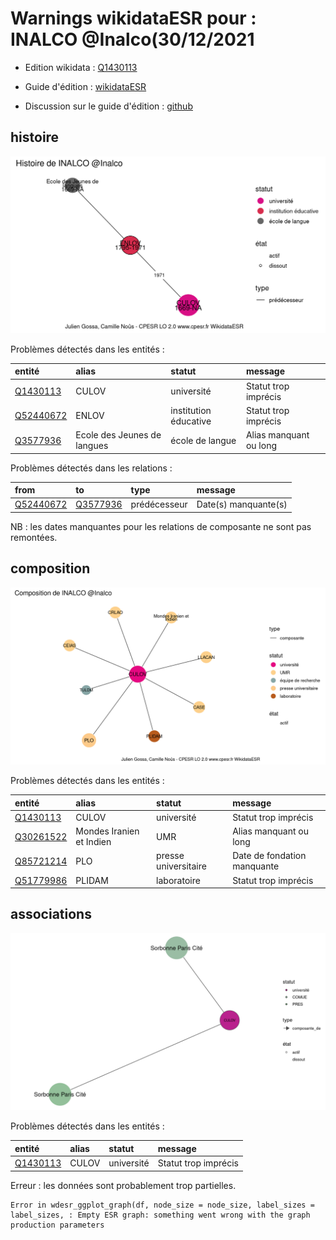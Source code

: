 Warnings wikidataESR pour : INALCO @Inalco(30/12/2021
================

- Edition wikidata : [Q1430113](https://www.wikidata.org/wiki/Q1430113)
- Guide d'édition : [wikidataESR](https://github.com/cpesr/wikidataESR/)

- Discussion sur le guide d'édition : [github](https://github.com/cpesr/wikidataESR/issues)



## histoire 

![Graphique non généré](Q1430113-histoire.png) 

Problèmes détectés dans les entités :

|entité                                               |alias                       |statut                |message                |
|:----------------------------------------------------|:---------------------------|:---------------------|:----------------------|
|[Q1430113](https://www.wikidata.org/wiki/Q1430113)   |CULOV                       |université            |Statut trop imprécis   |
|[Q52440672](https://www.wikidata.org/wiki/Q52440672) |ENLOV                       |institution éducative |Statut trop imprécis   |
|[Q3577936](https://www.wikidata.org/wiki/Q3577936)   |Ecole des Jeunes de langues |école de langue       |Alias manquant ou long |

Problèmes détectés dans les relations :

|from                                                 |to                                                 |type         |message              |
|:----------------------------------------------------|:--------------------------------------------------|:------------|:--------------------|
|[Q52440672](https://www.wikidata.org/wiki/Q52440672) |[Q3577936](https://www.wikidata.org/wiki/Q3577936) |prédécesseur |Date(s) manquante(s) |

NB : les dates manquantes pour les relations de composante ne sont pas remontées. 



## composition 

![Graphique non généré](Q1430113-composition.png) 

Problèmes détectés dans les entités :

|entité                                               |alias                    |statut               |message                     |
|:----------------------------------------------------|:------------------------|:--------------------|:---------------------------|
|[Q1430113](https://www.wikidata.org/wiki/Q1430113)   |CULOV                    |université           |Statut trop imprécis        |
|[Q30261522](https://www.wikidata.org/wiki/Q30261522) |Mondes Iranien et Indien |UMR                  |Alias manquant ou long      |
|[Q85721214](https://www.wikidata.org/wiki/Q85721214) |PLO                      |presse universitaire |Date de fondation manquante |
|[Q51779986](https://www.wikidata.org/wiki/Q51779986) |PLIDAM                   |laboratoire          |Statut trop imprécis        |

 



## associations 

![Graphique non généré](Q1430113-associations.png) 

Problèmes détectés dans les entités :

|entité                                             |alias |statut     |message              |
|:--------------------------------------------------|:-----|:----------|:--------------------|
|[Q1430113](https://www.wikidata.org/wiki/Q1430113) |CULOV |université |Statut trop imprécis |

 


Erreur : les données sont probablement trop partielles.
```
Error in wdesr_ggplot_graph(df, node_size = node_size, label_sizes = label_sizes, : Empty ESR graph: something went wrong with the graph production parameters

``` 

